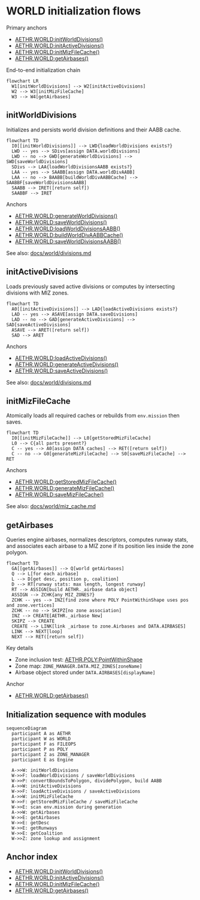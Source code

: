 # WORLD initialization flows

Primary anchors
- [AETHR.WORLD:initWorldDivisions()](dev/WORLD.lua:1176)
- [AETHR.WORLD:initActiveDivisions()](dev/WORLD.lua:1083)
- [AETHR.WORLD:initMizFileCache()](dev/WORLD.lua:90)
- [AETHR.WORLD:getAirbases()](dev/WORLD.lua:428)

End-to-end initialization chain

```mermaid
flowchart LR
  W1[initWorldDivisions] --> W2[initActiveDivisions]
  W2 --> W3[initMizFileCache]
  W3 --> W4[getAirbases]
```

## initWorldDivisions

Initializes and persists world division definitions and their AABB cache.

```mermaid
flowchart TD
  I0[[initWorldDivisions]] --> LWD{loadWorldDivisions exists?}
  LWD -- yes --> SDivs[assign DATA.worldDivisions]
  LWD -- no --> GWD[generateWorldDivisions] --> SWD[saveWorldDivisions]
  SDivs --> LAA{loadWorldDivisionsAABB exists?}
  LAA -- yes --> SAABB[assign DATA.worldDivAABB]
  LAA -- no --> BAABB[buildWorldDivAABBCache] --> SAABBF[saveWorldDivisionsAABB]
  SAABB --> IRET([return self])
  SAABBF --> IRET
```

Anchors
- [AETHR.WORLD:generateWorldDivisions()](dev/WORLD.lua:1156)
- [AETHR.WORLD:saveWorldDivisions()](dev/WORLD.lua:1113)
- [AETHR.WORLD:loadWorldDivisionsAABB()](dev/WORLD.lua:1126)
- [AETHR.WORLD:buildWorldDivAABBCache()](dev/WORLD.lua:1206)
- [AETHR.WORLD:saveWorldDivisionsAABB()](dev/WORLD.lua:1141)

See also: [docs/world/divisions.md](docs/world/divisions.md)

## initActiveDivisions

Loads previously saved active divisions or computes by intersecting divisions with MIZ zones.

```mermaid
flowchart TD
  A0[[initActiveDivisions]] --> LAD{loadActiveDivisions exists?}
  LAD -- yes --> ASAVE[assign DATA.saveDivisions]
  LAD -- no --> GAD[generateActiveDivisions] --> SAD[saveActiveDivisions]
  ASAVE --> ARET([return self])
  SAD --> ARET
```

Anchors
- [AETHR.WORLD:loadActiveDivisions()](dev/WORLD.lua:1045)
- [AETHR.WORLD:generateActiveDivisions()](dev/WORLD.lua:1067)
- [AETHR.WORLD:saveActiveDivisions()](dev/WORLD.lua:1057)

See also: [docs/world/divisions.md](docs/world/divisions.md)

## initMizFileCache

Atomically loads all required caches or rebuilds from `env.mission` then saves.

```mermaid
flowchart TD
  I0[[initMizFileCache]] --> L0[getStoredMizFileCache]
  L0 --> C{all parts present?}
  C -- yes --> A0[assign DATA caches] --> RET([return self])
  C -- no --> G0[generateMizFileCache] --> S0[saveMizFileCache] --> RET
```

Anchors
- [AETHR.WORLD:getStoredMizFileCache()](dev/WORLD.lua:109)
- [AETHR.WORLD:generateMizFileCache()](dev/WORLD.lua:187)
- [AETHR.WORLD:saveMizFileCache()](dev/WORLD.lua:145)

See also: [docs/world/miz_cache.md](docs/world/miz_cache.md)

## getAirbases

Queries engine airbases, normalizes descriptors, computes runway stats, and associates each airbase to a MIZ zone if its position lies inside the zone polygon.

```mermaid
flowchart TD
  GA[[getAirbases]] --> Q[world getAirbases]
  Q --> L[for each airbase]
  L --> D[get desc, position p, coalition]
  D --> RT[runway stats: max length, longest runway]
  RT --> ASSIGN[build AETHR._airbase data object]
  ASSIGN --> ZCHK{any MIZ_ZONES?}
  ZCHK -- yes --> INZ[find zone where POLY PointWithinShape uses pos and zone.vertices]
  ZCHK -- no --> SKIPZ[no zone association]
  INZ --> CREATE[AETHR._airbase New]
  SKIPZ --> CREATE
  CREATE --> LINK[link _airbase to zone.Airbases and DATA.AIRBASES]
  LINK --> NEXT[loop]
  NEXT --> RET([return self])
```

Key details
- Zone inclusion test: [AETHR.POLY:PointWithinShape](dev/POLY.lua)
- Zone map: `ZONE_MANAGER.DATA.MIZ_ZONES[zoneName]`
- Airbase object stored under `DATA.AIRBASES[displayName]`

Anchor
- [AETHR.WORLD:getAirbases()](dev/WORLD.lua:428)

## Initialization sequence with modules

```mermaid
sequenceDiagram
  participant A as AETHR
  participant W as WORLD
  participant F as FILEOPS
  participant P as POLY
  participant Z as ZONE_MANAGER
  participant E as Engine

  A->>W: initWorldDivisions
  W->>F: loadWorldDivisions / saveWorldDivisions
  W->>P: convertBoundsToPolygon, dividePolygon, build AABB
  A->>W: initActiveDivisions
  W->>F: loadActiveDivisions / saveActiveDivisions
  A->>W: initMizFileCache
  W->>F: getStoredMizFileCache / saveMizFileCache
  W->>E: scan env.mission during generation
  A->>W: getAirbases
  W->>E: getAirbases
  W->>E: getDesc
  W->>E: getRunways
  W->>E: getCoalition
  W->>Z: zone lookup and assignment
```

## Anchor index

- [AETHR.WORLD:initWorldDivisions()](dev/WORLD.lua:1176)
- [AETHR.WORLD:initActiveDivisions()](dev/WORLD.lua:1083)
- [AETHR.WORLD:initMizFileCache()](dev/WORLD.lua:90)
- [AETHR.WORLD:getAirbases()](dev/WORLD.lua:428)